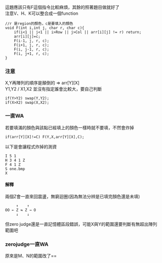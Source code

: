 這題應該只有F這個指令比較麻煩，其餘的照著題目做就好了  
注意V、H、K可以整合成一個function  
```
//r 是region的顏色，c是要填入的顏色
void F(int i,int j, char r, char c){
	if(i<1 || j<1 || i>Row || j>Col || arr[i][j] != r) return;
	arr[i][j]=c;
	F(i-1, j, r, c);
	F(i+1, j, r, c);
	F(i, j-1, r, c);
	F(i, j+1, r, c);
}
```
### 注意
X,Y再陣列的順序是顛倒的 => arr[Y][X]  
Y1,Y2 / X1,X2 並沒有指定誰會比較大，要自己判斷  
```
if(Y>Y2) swap(Y,Y2);
if(X>X2) swap(X,X2);
```

### 一直WA
若要填滿的顏色與該點已經填上的顏色一樣時就不要填，不然會炸掉
```
if(arr[Y][X]!=C) F(Y,X,arr[Y][X],C);
```
以下是會讓程式炸掉的測資
```
I 5 1
H 3 4 1 Z 
F 4 1 Z
S one.bmp
X
```
#### 解釋
兩個Z會一直來回震盪，無窮迴圈(因為無法分辨是已填完顏色還是未填)
```
     ↑    ↑
OO ← Z ⇋ Z → O
     ↓    ↓ 
```
但zero judge還是一直記憶體區段錯誤，可能X與Y的範圍還要判斷有無超出陣列範圍吧

### zerojudge一直WA
原來是M、N的範圍改了==
